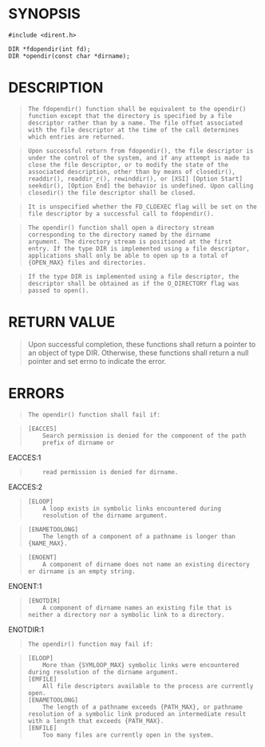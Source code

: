 # SYNOPSIS

    #include <dirent.h>

    DIR *fdopendir(int fd);
    DIR *opendir(const char *dirname);

# DESCRIPTION

>     The fdopendir() function shall be equivalent to the opendir()
>     function except that the directory is specified by a file
>     descriptor rather than by a name. The file offset associated
>     with the file descriptor at the time of the call determines
>     which entries are returned.

>     Upon successful return from fdopendir(), the file descriptor is
>     under the control of the system, and if any attempt is made to
>     close the file descriptor, or to modify the state of the
>     associated description, other than by means of closedir(),
>     readdir(), readdir_r(), rewinddir(), or [XSI] [Option Start]
>     seekdir(), [Option End] the behavior is undefined. Upon calling
>     closedir() the file descriptor shall be closed.

>     It is unspecified whether the FD_CLOEXEC flag will be set on the
>     file descriptor by a successful call to fdopendir().

>     The opendir() function shall open a directory stream
>     corresponding to the directory named by the dirname
>     argument. The directory stream is positioned at the first
>     entry. If the type DIR is implemented using a file descriptor,
>     applications shall only be able to open up to a total of
>     {OPEN_MAX} files and directories.

>     If the type DIR is implemented using a file descriptor, the
>     descriptor shall be obtained as if the O_DIRECTORY flag was
>     passed to open().


# RETURN VALUE

>    Upon successful completion, these functions shall return a
>    pointer to an object of type DIR. Otherwise, these functions
>    shall return a null pointer and set errno to indicate the error.

# ERRORS

>     The opendir() function shall fail if:

>     [EACCES] 
>         Search permission is denied for the component of the path
>         prefix of dirname or 

EACCES:1

>         read permission is denied for dirname.

EACCES:2

>     [ELOOP] 
>         A loop exists in symbolic links encountered during
>         resolution of the dirname argument.

>     [ENAMETOOLONG]
>         The length of a component of a pathname is longer than {NAME_MAX}.

>     [ENOENT]
>         A component of dirname does not name an existing directory or dirname is an empty string.

ENOENT:1

>     [ENOTDIR]
>         A component of dirname names an existing file that is neither a directory nor a symbolic link to a directory.

ENOTDIR:1

>     The opendir() function may fail if:

>     [ELOOP]
>         More than {SYMLOOP_MAX} symbolic links were encountered during resolution of the dirname argument.
>     [EMFILE]
>         All file descriptors available to the process are currently open.
>     [ENAMETOOLONG]
>         The length of a pathname exceeds {PATH_MAX}, or pathname resolution of a symbolic link produced an intermediate result with a length that exceeds {PATH_MAX}.
>     [ENFILE]
>         Too many files are currently open in the system.

